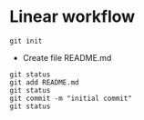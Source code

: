 # Linear workflow

```
git init
```

* Create file README.md

```
git status
git add README.md
git status
git commit -m "initial commit"
git status
```